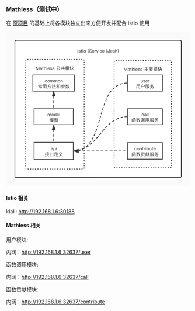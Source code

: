### Mathless（测试中）

在 [原项目](https://github.com/mathless-tju/backend) 的基础上将各模块独立出来方便开发并配合 istio 使用

![](exp.jpg)

#### Istio 相关
kiali: http://192.168.1.6:30188

#### Mathless 相关

用户模块:

内网：http://192.168.1.6:32637/user

函数调用模块:

内网：http://192.168.1.6:32637/call

函数贡献模块:

内网：http://192.168.1.6:32637/contribute




